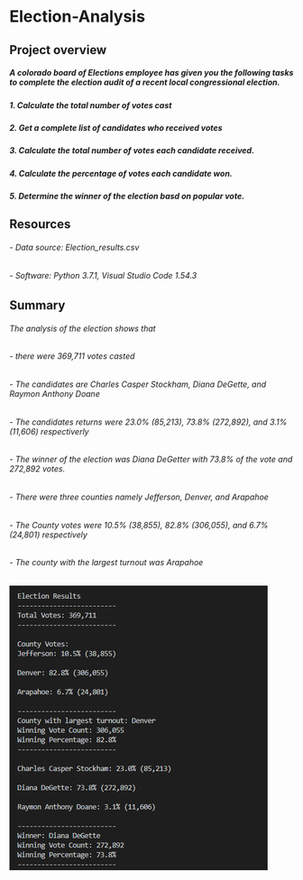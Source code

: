 # Election-Analysis

## Project overview

##### A colorado board of Elections employee has given you the following tasks to complete the election audit of a recent local congressional election. 

##### 1. Calculate the total number of votes cast 
##### 2. Get a complete list of candidates who received votes 
##### 3. Calculate the total number of votes each candidate received. 
##### 4. Calculate the percentage of votes each candidate won. 
##### 5. Determine the winner of the election basd on popular vote. 

## Resources 

###### - Data source: Election_results.csv
###### - Software: Python 3.7.1, Visual Studio Code 1.54.3

## Summary 
###### The analysis of the election shows that 
###### - there were 369,711  votes casted 
###### - The candidates are Charles Casper Stockham, Diana DeGette, and Raymon Anthony Doane
###### - The candidates returns were 23.0% (85,213), 73.8% (272,892), and 3.1% (11,606) respectiverly
###### - The winner of the election was Diana DeGetter with 73.8% of the vote and 272,892 votes. 
###### - There were three counties namely Jefferson, Denver, and Arapahoe
###### - The County votes were 10.5% (38,855), 82.8% (306,055), and 6.7% (24,801) respectively
###### - The county with the largest turnout was Arapahoe 

![alt text](https://github.com/Yoditatr/Election-Analysis/blob/main/election_analysis.PNG?raw=true)
